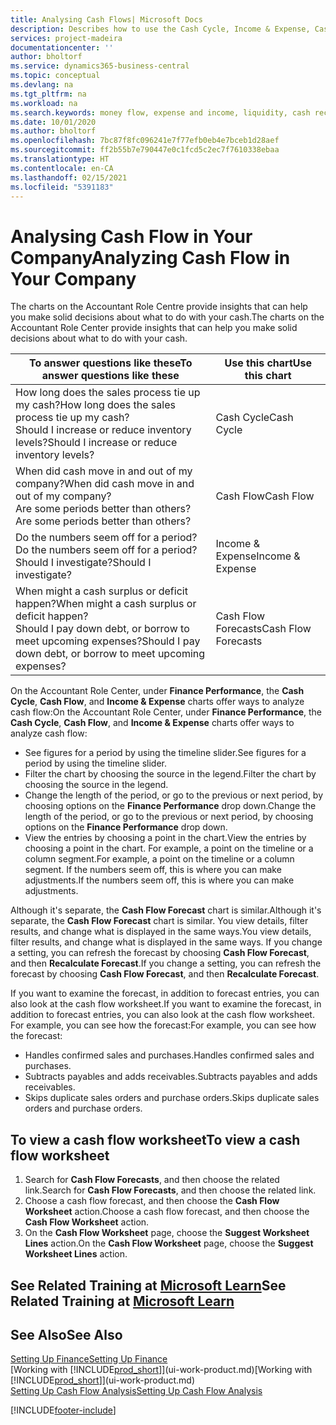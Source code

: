 ```yaml
---
title: Analysing Cash Flows| Microsoft Docs
description: Describes how to use the Cash Cycle, Income & Expense, Cash Flow, and Cash Flow Forecast charts to analyze the past and future flow of money in and out of your company.
services: project-madeira
documentationcenter: ''
author: bholtorf
ms.service: dynamics365-business-central
ms.topic: conceptual
ms.devlang: na
ms.tgt_pltfrm: na
ms.workload: na
ms.search.keywords: money flow, expense and income, liquidity, cash receipts minus cash payments, Cartera
ms.date: 10/01/2020
ms.author: bholtorf
ms.openlocfilehash: 7bc87f8fc096241e7f77efb0eb4e7bceb1d28aef
ms.sourcegitcommit: ff2b55b7e790447e0c1fcd5c2ec7f7610338ebaa
ms.translationtype: HT
ms.contentlocale: en-CA
ms.lasthandoff: 02/15/2021
ms.locfileid: "5391183"
---
```

# <a name="analyzing-cash-flow-in-your-company"></a><span data-ttu-id="094f3-103">Analysing Cash Flow in Your Company</span><span class="sxs-lookup"><span data-stu-id="094f3-103">Analyzing Cash Flow in Your Company</span></span>
<span data-ttu-id="094f3-104">The charts on the Accountant Role Centre provide insights that can help you make solid decisions about what to do with your cash.</span><span class="sxs-lookup"><span data-stu-id="094f3-104">The charts on the Accountant Role Center provide insights that can help you make solid decisions about what to do with your cash.</span></span>  

| <span data-ttu-id="094f3-105">To answer questions like these</span><span class="sxs-lookup"><span data-stu-id="094f3-105">To answer questions like these</span></span> | <span data-ttu-id="094f3-106">Use this chart</span><span class="sxs-lookup"><span data-stu-id="094f3-106">Use this chart</span></span> |
| --- | --- |
| <span data-ttu-id="094f3-107">How long does the sales process tie up my cash?</span><span class="sxs-lookup"><span data-stu-id="094f3-107">How long does the sales process tie up my cash?</span></span></br> <span data-ttu-id="094f3-108">Should I increase or reduce inventory levels?</span><span class="sxs-lookup"><span data-stu-id="094f3-108">Should I increase or reduce inventory levels?</span></span> |<span data-ttu-id="094f3-109">Cash Cycle</span><span class="sxs-lookup"><span data-stu-id="094f3-109">Cash Cycle</span></span> |
| <span data-ttu-id="094f3-110">When did cash move in and out of my company?</span><span class="sxs-lookup"><span data-stu-id="094f3-110">When did cash move in and out of my company?</span></span></br> <span data-ttu-id="094f3-111">Are some periods better than others?</span><span class="sxs-lookup"><span data-stu-id="094f3-111">Are some periods better than others?</span></span> |<span data-ttu-id="094f3-112">Cash Flow</span><span class="sxs-lookup"><span data-stu-id="094f3-112">Cash Flow</span></span> |
| <span data-ttu-id="094f3-113">Do the numbers seem off for a period?</span><span class="sxs-lookup"><span data-stu-id="094f3-113">Do the numbers seem off for a period?</span></span></br> <span data-ttu-id="094f3-114">Should I investigate?</span><span class="sxs-lookup"><span data-stu-id="094f3-114">Should I investigate?</span></span> |<span data-ttu-id="094f3-115">Income & Expense</span><span class="sxs-lookup"><span data-stu-id="094f3-115">Income & Expense</span></span> |
| <span data-ttu-id="094f3-116">When might a cash surplus or deficit happen?</span><span class="sxs-lookup"><span data-stu-id="094f3-116">When might a cash surplus or deficit happen?</span></span></br> <span data-ttu-id="094f3-117">Should I pay down debt, or borrow to meet upcoming expenses?</span><span class="sxs-lookup"><span data-stu-id="094f3-117">Should I pay down debt, or borrow to meet upcoming expenses?</span></span> |<span data-ttu-id="094f3-118">Cash Flow Forecasts</span><span class="sxs-lookup"><span data-stu-id="094f3-118">Cash Flow Forecasts</span></span> |

<span data-ttu-id="094f3-119">On the Accountant Role Center, under **Finance Performance**, the **Cash Cycle**, **Cash Flow**, and **Income & Expense** charts offer ways to analyze cash flow:</span><span class="sxs-lookup"><span data-stu-id="094f3-119">On the Accountant Role Center, under **Finance Performance**, the **Cash Cycle**, **Cash Flow**, and **Income & Expense** charts offer ways to analyze cash flow:</span></span>  

* <span data-ttu-id="094f3-120">See figures for a period by using the timeline slider.</span><span class="sxs-lookup"><span data-stu-id="094f3-120">See figures for a period by using the timeline slider.</span></span>  
* <span data-ttu-id="094f3-121">Filter the chart by choosing the source in the legend.</span><span class="sxs-lookup"><span data-stu-id="094f3-121">Filter the chart by choosing the source in the legend.</span></span>  
* <span data-ttu-id="094f3-122">Change the length of the period, or go to the previous or next period, by choosing options on the **Finance Performance** drop down.</span><span class="sxs-lookup"><span data-stu-id="094f3-122">Change the length of the period, or go to the previous or next period, by choosing options on the **Finance Performance** drop down.</span></span>  
* <span data-ttu-id="094f3-123">View the entries by choosing a point in the chart.</span><span class="sxs-lookup"><span data-stu-id="094f3-123">View the entries by choosing a point in the chart.</span></span> <span data-ttu-id="094f3-124">For example, a point on the timeline or a column segment.</span><span class="sxs-lookup"><span data-stu-id="094f3-124">For example, a point on the timeline or a column segment.</span></span> <span data-ttu-id="094f3-125">If the numbers seem off, this is where you can make adjustments.</span><span class="sxs-lookup"><span data-stu-id="094f3-125">If the numbers seem off, this is where you can make adjustments.</span></span>  

<span data-ttu-id="094f3-126">Although it's separate, the **Cash Flow Forecast** chart is similar.</span><span class="sxs-lookup"><span data-stu-id="094f3-126">Although it's separate, the **Cash Flow Forecast** chart is similar.</span></span> <span data-ttu-id="094f3-127">You view details, filter results, and change what is displayed in the same ways.</span><span class="sxs-lookup"><span data-stu-id="094f3-127">You view details, filter results, and change what is displayed in the same ways.</span></span> <span data-ttu-id="094f3-128">If you change a setting, you can refresh the forecast by choosing **Cash Flow Forecast**, and then **Recalculate Forecast**.</span><span class="sxs-lookup"><span data-stu-id="094f3-128">If you change a setting, you can refresh the forecast by choosing **Cash Flow Forecast**, and then **Recalculate Forecast**.</span></span>

<span data-ttu-id="094f3-129">If you want to examine the forecast, in addition to forecast entries, you can also look at the cash flow worksheet.</span><span class="sxs-lookup"><span data-stu-id="094f3-129">If you want to examine the forecast, in addition to forecast entries, you can also look at the cash flow worksheet.</span></span> <span data-ttu-id="094f3-130">For example, you can see how the forecast:</span><span class="sxs-lookup"><span data-stu-id="094f3-130">For example, you can see how the forecast:</span></span>

* <span data-ttu-id="094f3-131">Handles confirmed sales and purchases.</span><span class="sxs-lookup"><span data-stu-id="094f3-131">Handles confirmed sales and purchases.</span></span>  
* <span data-ttu-id="094f3-132">Subtracts payables and adds receivables.</span><span class="sxs-lookup"><span data-stu-id="094f3-132">Subtracts payables and adds receivables.</span></span>  
* <span data-ttu-id="094f3-133">Skips duplicate sales orders and purchase orders.</span><span class="sxs-lookup"><span data-stu-id="094f3-133">Skips duplicate sales orders and purchase orders.</span></span>  

## <a name="to-view-a-cash-flow-worksheet"></a><span data-ttu-id="094f3-134">To view a cash flow worksheet</span><span class="sxs-lookup"><span data-stu-id="094f3-134">To view a cash flow worksheet</span></span>
1. <span data-ttu-id="094f3-135">Search for **Cash Flow Forecasts**, and then choose the related link.</span><span class="sxs-lookup"><span data-stu-id="094f3-135">Search for **Cash Flow Forecasts**, and then choose the related link.</span></span>  
2. <span data-ttu-id="094f3-136">Choose a cash flow forecast, and then choose the **Cash Flow Worksheet** action.</span><span class="sxs-lookup"><span data-stu-id="094f3-136">Choose a cash flow forecast, and then choose the **Cash Flow Worksheet** action.</span></span>  
3. <span data-ttu-id="094f3-137">On the **Cash Flow Worksheet** page, choose the **Suggest Worksheet Lines** action.</span><span class="sxs-lookup"><span data-stu-id="094f3-137">On the **Cash Flow Worksheet** page, choose the **Suggest Worksheet Lines** action.</span></span>  

## <a name="see-related-training-at-microsoft-learn"></a><span data-ttu-id="094f3-138">See Related Training at [Microsoft Learn](/learn/modules/forecast-cash-flow-dynamics-365-business-central/index)</span><span class="sxs-lookup"><span data-stu-id="094f3-138">See Related Training at [Microsoft Learn](/learn/modules/forecast-cash-flow-dynamics-365-business-central/index)</span></span>

## <a name="see-also"></a><span data-ttu-id="094f3-139">See Also</span><span class="sxs-lookup"><span data-stu-id="094f3-139">See Also</span></span>
[<span data-ttu-id="094f3-140">Setting Up Finance</span><span class="sxs-lookup"><span data-stu-id="094f3-140">Setting Up Finance</span></span>](finance-setup-finance.md)  
<span data-ttu-id="094f3-141">[Working with [!INCLUDE[prod_short](includes/prod_short.md)]](ui-work-product.md)</span><span class="sxs-lookup"><span data-stu-id="094f3-141">[Working with [!INCLUDE[prod_short](includes/prod_short.md)]](ui-work-product.md)</span></span>  
[<span data-ttu-id="094f3-142">Setting Up Cash Flow Analysis</span><span class="sxs-lookup"><span data-stu-id="094f3-142">Setting Up Cash Flow Analysis</span></span>](finance-setup-cash-flow-analyses.md)  


[!INCLUDE[footer-include](includes/footer-banner.md)]